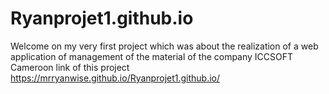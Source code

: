 # Ryanprojet1.github.io
Welcome on my very first project which was about the realization of a web application of management of the material of the company ICCSOFT Cameroon
link of this project https://mrryanwise.github.io/Ryanprojet1.github.io/

